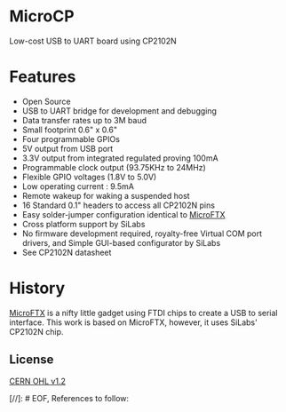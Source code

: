 # MicroCP
Low-cost USB to UART board using CP2102N

# Features
* Open Source
* USB to UART bridge for development and debugging
* Data transfer rates up to 3M baud
* Small footprint 0.6" x 0.6"
* Four programmable GPIOs
* 5V output from USB port
* 3.3V output from integrated regulated proving 100mA
* Programmable clock output (93.75KHz to 24MHz)
* Flexible GPIO voltages (1.8V to 5.0V)
* Low operating current : 9.5mA
* Remote wakeup for waking a suspended host
* 16 Standard 0.1" headers to access all CP2102N pins
* Easy solder-jumper configuration identical to [MicroFTX][ftx]
* Cross platform support by SiLabs
* No firmware development required, royalty-free Virtual COM port drivers, and Simple GUI-based configurator by SiLabs
* See CP2102N datasheet

# History
[MicroFTX][ftx] is a nifty little gadget using FTDI chips to create a USB to serial interface. This work is based on MicroFTX, however, it uses SiLabs' CP2102N chip.

License
----
[CERN OHL v1.2][CERN_OHL]

[//]: # EOF, References to follow:

[ftx]: <http://jim.sh/ftx/>
[ftdi]: <http://www.ftdichip.com/>
[CERN_OHL]: <http://www.ohwr.org/cernohl>